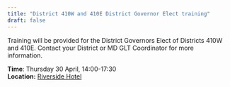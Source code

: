 ```yaml
---
title: "District 410W and 410E District Governor Elect training"
draft: false
---
```


Training will be provided for the District Governors Elect of Districts 410W and 410E. Contact your District or MD GLT Coordinator for more information.

**Time**: Thursday 30 April, 14:00-17:30 \
**Location:** [Riverside Hotel](/venue)
